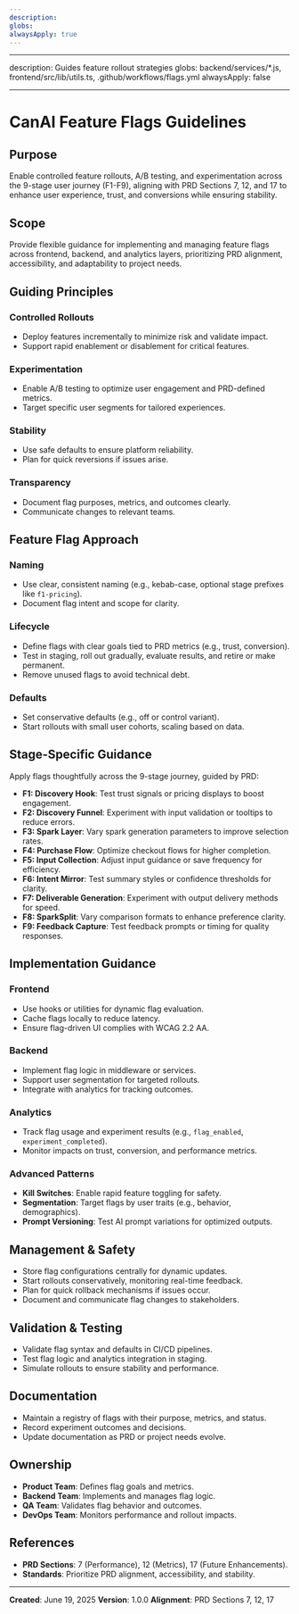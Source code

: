 ```yaml
---
description:
globs:
alwaysApply: true
---
```


---

description: Guides feature rollout strategies globs: backend/services/\*.js,
frontend/src/lib/utils.ts, .github/workflows/flags.yml alwaysApply: false

---

# CanAI Feature Flags Guidelines

## Purpose

Enable controlled feature rollouts, A/B testing, and experimentation across the 9-stage user journey
(F1-F9), aligning with PRD Sections 7, 12, and 17 to enhance user experience, trust, and conversions
while ensuring stability.

## Scope

Provide flexible guidance for implementing and managing feature flags across frontend, backend, and
analytics layers, prioritizing PRD alignment, accessibility, and adaptability to project needs.

## Guiding Principles

### Controlled Rollouts

- Deploy features incrementally to minimize risk and validate impact.
- Support rapid enablement or disablement for critical features.

### Experimentation

- Enable A/B testing to optimize user engagement and PRD-defined metrics.
- Target specific user segments for tailored experiences.

### Stability

- Use safe defaults to ensure platform reliability.
- Plan for quick reversions if issues arise.

### Transparency

- Document flag purposes, metrics, and outcomes clearly.
- Communicate changes to relevant teams.

## Feature Flag Approach

### Naming

- Use clear, consistent naming (e.g., kebab-case, optional stage prefixes like `f1-pricing`).
- Document flag intent and scope for clarity.

### Lifecycle

- Define flags with clear goals tied to PRD metrics (e.g., trust, conversion).
- Test in staging, roll out gradually, evaluate results, and retire or make permanent.
- Remove unused flags to avoid technical debt.

### Defaults

- Set conservative defaults (e.g., off or control variant).
- Start rollouts with small user cohorts, scaling based on data.

## Stage-Specific Guidance

Apply flags thoughtfully across the 9-stage journey, guided by PRD:

- **F1: Discovery Hook**: Test trust signals or pricing displays to boost engagement.
- **F2: Discovery Funnel**: Experiment with input validation or tooltips to reduce errors.
- **F3: Spark Layer**: Vary spark generation parameters to improve selection rates.
- **F4: Purchase Flow**: Optimize checkout flows for higher completion.
- **F5: Input Collection**: Adjust input guidance or save frequency for efficiency.
- **F6: Intent Mirror**: Test summary styles or confidence thresholds for clarity.
- **F7: Deliverable Generation**: Experiment with output delivery methods for speed.
- **F8: SparkSplit**: Vary comparison formats to enhance preference clarity.
- **F9: Feedback Capture**: Test feedback prompts or timing for quality responses.

## Implementation Guidance

### Frontend

- Use hooks or utilities for dynamic flag evaluation.
- Cache flags locally to reduce latency.
- Ensure flag-driven UI complies with WCAG 2.2 AA.

### Backend

- Implement flag logic in middleware or services.
- Support user segmentation for targeted rollouts.
- Integrate with analytics for tracking outcomes.

### Analytics

- Track flag usage and experiment results (e.g., `flag_enabled`, `experiment_completed`).
- Monitor impacts on trust, conversion, and performance metrics.

### Advanced Patterns

- **Kill Switches**: Enable rapid feature toggling for safety.
- **Segmentation**: Target flags by user traits (e.g., behavior, demographics).
- **Prompt Versioning**: Test AI prompt variations for optimized outputs.

## Management & Safety

- Store flag configurations centrally for dynamic updates.
- Start rollouts conservatively, monitoring real-time feedback.
- Plan for quick rollback mechanisms if issues occur.
- Document and communicate flag changes to stakeholders.

## Validation & Testing

- Validate flag syntax and defaults in CI/CD pipelines.
- Test flag logic and analytics integration in staging.
- Simulate rollouts to ensure stability and performance.

## Documentation

- Maintain a registry of flags with their purpose, metrics, and status.
- Record experiment outcomes and decisions.
- Update documentation as PRD or project needs evolve.

## Ownership

- **Product Team**: Defines flag goals and metrics.
- **Backend Team**: Implements and manages flag logic.
- **QA Team**: Validates flag behavior and outcomes.
- **DevOps Team**: Monitors performance and rollout impacts.

## References

- **PRD Sections**: 7 (Performance), 12 (Metrics), 17 (Future Enhancements).
- **Standards**: Prioritize PRD alignment, accessibility, and stability.

---

**Created**: June 19, 2025 **Version**: 1.0.0 **Alignment**: PRD Sections 7, 12, 17
